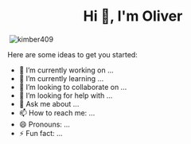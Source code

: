 <h1 align="center">Hi 👋, I'm Oliver</h1>

<p align="left"> <p>&nbsp;<img align="center" src="https://github-readme-stats.vercel.app/api?username=kimber409&show_icons=true&locale=en" alt="kimber409" /></p> </p>

Here are some ideas to get you started:

- 🔭 I’m currently working on ...
- 🌱 I’m currently learning ...
- 👯 I’m looking to collaborate on ...
- 🤔 I’m looking for help with ...
- 💬 Ask me about ...
- 📫 How to reach me: ...
- 😄 Pronouns: ...
- ⚡ Fun fact: ...

